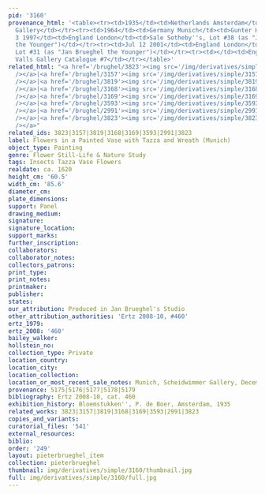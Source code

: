 ```yaml
---
pid: '3160'
provenance_html: '<table><tr><td>1935</td><td>Netherlands Amsterdam</td><td>de Boer
  Gallery</td></tr><tr><td>1964</td><td>Germany Munich</td><td>Gunter Henle</td></tr><tr><td>Dec
  3 1997</td><td>England London</td><td>Sale Sotheby''s, Lot #38 (as "Jan Brueghel
  the Younger")</td></tr><tr><td>Jul 12 2001</td><td>England London</td><td>Sale Sotheby''s
  Lot #31 (as "Jan Brueghel the Younger")</td></tr><tr><td></td><td>England London</td><td>Rafael
  Valls Gallery Catalogue #7</td></tr></table>'
related_html: "<a href='/brughel/3823'><img src='/img/derivatives/simple/3823/thumbnail.jpg'
  /></a>|<a href='/brughel/3157'><img src='/img/derivatives/simple/3157/thumbnail.jpg'
  /></a>|<a href='/brughel/3819'><img src='/img/derivatives/simple/3819/thumbnail.jpg'
  /></a>|<a href='/brughel/3168'><img src='/img/derivatives/simple/3168/thumbnail.jpg'
  /></a>|<a href='/brughel/3169'><img src='/img/derivatives/simple/3169/thumbnail.jpg'
  /></a>|<a href='/brughel/3593'><img src='/img/derivatives/simple/3593/thumbnail.jpg'
  /></a>|<a href='/brughel/2991'><img src='/img/derivatives/simple/2991/thumbnail.jpg'
  /></a>|<a href='/brughel/3823'><img src='/img/derivatives/simple/3823/thumbnail.jpg'
  /></a>"
related_ids: 3823|3157|3819|3168|3169|3593|2991|3823
label: Flowers in a Painted Vase with Tazza and Wreath (Munich)
object_type: Painting
genre: Flower Still-Life & Nature Study
tags: Insects Tazza Vase Flowers
realdate: ca. 1620
height_cm: '60.5'
width_cm: '85.6'
diameter_cm: 
plate_dimensions: 
support: Panel
drawing_medium: 
signature: 
signature_location: 
support_marks: 
further_inscription: 
collaborators: 
collaborator_notes: 
collectors_patrons: 
print_type: 
print_notes: 
printmaker: 
publisher: 
states: 
our_attribution: Produced in Jan Brueghel's Studio
other_attribution_authorities: 'Ertz 2008-10, #460'
ertz_1979: 
ertz_2008: '460'
bailey_walker: 
hollstein_no: 
collection_type: Private
location_country: 
location_city: 
location_collection: 
location_or_most_recent_sale_notes: Munich, Scheidwimmer Gallery, December 2002
provenance: 5175|5176|5177|5178|5179
bibliography: Ertz 2008-10, cat. 460
exhibition_history: Bloemstukken'', P. de Boer, Amsterdam, 1935
related_works: 3823|3157|3819|3168|3169|3593|2991|3823
copies_and_variants: 
curatorial_files: '541'
external_resources: 
biblio: 
order: '249'
layout: pieterbrueghel_item
collection: pieterbrueghel
thumbnail: img/derivatives/simple/3160/thumbnail.jpg
full: img/derivatives/simple/3160/full.jpg
---
```


